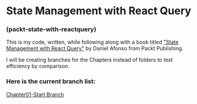 # State Management with React Query
### (packt-state-with-reactquery)

This is my code, written, while following along with a book titled ["State Management with React Query"](https://www.amazon.com/gp/product/B0BR3X7D8M/ref=ppx_yo_dt_b_d_asin_title_351_o00?ie=UTF8&psc=1) by Daniel Afonso from Packt Publishing.

I will be creating branches for the Chapters instead of folders to test efficiency by comparison.

### Here is the current branch list:

[Chapter01-Start Branch](https://github.com/jreidell/packt-state-with-reactquery/tree/chapter01-start)
